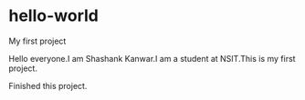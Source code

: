 # hello-world
My first project

Hello everyone.I am Shashank Kanwar.I am a student at NSIT.This is my first project.

Finished this project.
